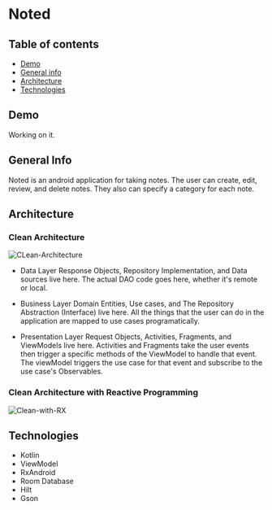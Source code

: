 # Noted
## Table of contents
* [Demo](#demo)
* [General info](#general-info)
* [Architecture](#architecture)
* [Technologies](#technologies)

## Demo
Working on it.

## General Info
Noted is an android application for taking notes. The user can create, edit, review, and delete notes. They also can specify a category for each note.

## Architecture
### Clean Architecture
![CLean-Architecture](https://user-images.githubusercontent.com/69528783/163322346-c353fd9b-3a45-4853-9b83-b44533629225.png)

* Data Layer
Response Objects, Repository Implementation, and Data sources live here. The actual DAO code goes here, whether it's remote or local.

* Business Layer
Domain Entities, Use cases, and The Repository Abstraction (Interface) live here. 
All the things that the user can do in the application are mapped to use cases programatically.

* Presentation Layer
Request Objects, Activities, Fragments, and ViewModels live here. Activities and Fragments take the user events then trigger a specific methods of the ViewModel to handle that event. 
The viewModel triggers the use case for that event and subscribe to the use case's Observables.

### Clean Architecture with Reactive Programming
![Clean-with-RX](https://user-images.githubusercontent.com/69528783/163322998-44951956-6c5d-4d33-a94e-054e3590a847.png)


## Technologies
* Kotlin
* ViewModel
* RxAndroid
* Room Database
* Hilt
* Gson



